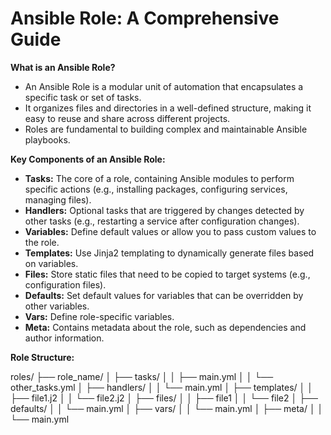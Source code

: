 # Ansible Role: A Comprehensive Guide

**What is an Ansible Role?**

* An Ansible Role is a modular unit of automation that encapsulates a specific task or set of tasks. 
* It organizes files and directories in a well-defined structure, making it easy to reuse and share across different projects.
* Roles are fundamental to building complex and maintainable Ansible playbooks.

**Key Components of an Ansible Role:**

* **Tasks:** The core of a role, containing Ansible modules to perform specific actions (e.g., installing packages, configuring services, managing files).
* **Handlers:** Optional tasks that are triggered by changes detected by other tasks (e.g., restarting a service after configuration changes).
* **Variables:** Define default values or allow you to pass custom values to the role.
* **Templates:** Use Jinja2 templating to dynamically generate files based on variables.
* **Files:** Store static files that need to be copied to target systems (e.g., configuration files).
* **Defaults:** Set default values for variables that can be overridden by other variables.
* **Vars:** Define role-specific variables.
* **Meta:** Contains metadata about the role, such as dependencies and author information.

**Role Structure:**

roles/
├── role_name/
│   ├── tasks/
│   │   ├── main.yml
│   │   └── other_tasks.yml
│   ├── handlers/
│   │   └── main.yml
│   ├── templates/
│   │   ├── file1.j2
│   │   └── file2.j2
│   ├── files/
│   │   ├── file1
│   │   └── file2
│   ├── defaults/
│   │   └── main.yml
│   ├── vars/
│   │   └── main.yml
│   ├── meta/
│   │   └── main.yml

